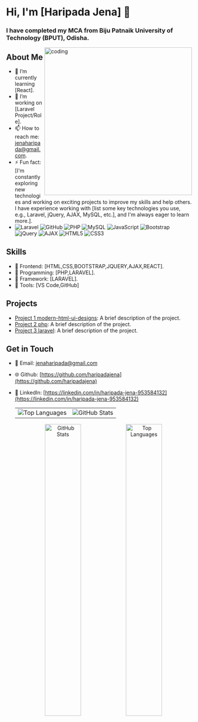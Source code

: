 # Hi, I'm [Haripada Jena] 👋
<h3>I have completed my MCA from Biju Patnaik University of Technology (BPUT), Odisha.</h3>
<img align="right" alt="coding" width="400" src="https://media0.giphy.com/media/qgQUggAC3Pfv687qPC/giphy.gif">

## About Me

- 🌱 I’m currently learning [React].
- 💼 I’m working on [Laravel Project/Role].
- 📫 How to reach me: [jenaharipada@gmail.com](jenaharipada@gmail.com).
- ⚡ Fun fact: [I'm constantly exploring new technologies and working on exciting projects to improve my skills and help others. I have experience working with [list some key technologies you use, e.g., Laravel, jQuery, AJAX, MySQL, etc.], and I'm always eager to learn more.].
- ![Laravel](https://img.shields.io/badge/Laravel-10-red)
![GitHub](https://img.shields.io/badge/GitHub-Profile-blue)
![PHP](https://img.shields.io/badge/PHP-8.1-blue)
![MySQL](https://img.shields.io/badge/MySQL-8.0-orange)
![JavaScript](https://img.shields.io/badge/JavaScript-ES6-yellow)
![Bootstrap](https://img.shields.io/badge/Bootstrap-5.0-blueviolet)
![jQuery](https://img.shields.io/badge/jQuery-3.6.0-green)
![AJAX](https://img.shields.io/badge/AJAX-Asynchronous-lightgrey)
![HTML5](https://img.shields.io/badge/HTML5-5-blue)
![CSS3](https://img.shields.io/badge/CSS3-3-blue)


## Skills
- 🔹 Frontend: [HTML,CSS,BOOTSTRAP,JQUERY,AJAX,REACT].
- 🔹 Programming: [PHP,LARAVEL].
- 🔹 Framework: [LARAVEL].
- 🔹 Tools: [VS Code,GitHub]

## Projects
- [Project 1 modern-html-ui-designs](https://github.com/haripadajena/modern-html-ui-designs): A brief description of the project.
- [Project 2 php](https://github.com/haripadajena/php): A brief description of the project.
- [Project 3 laravel](https://github.com/haripadajena/laravel): A brief description of the project.

## Get in Touch
- 📧 Email: [jenaharipada@gmail.com](jenaharipada@gmail.com)
- 🌐 Github: [https://github.com/haripadajena](https://github.com/haripadajena)
- 🔗 LinkedIn: [https://linkedin.com/in/haripada-jena-953584132](https://linkedin.com/in/haripada-jena-953584132)
  
  <table>
  <tr>
    <td>
      <img src="https://github-readme-stats.vercel.app/api/top-langs/?username=haripadajena&layout=compact&theme=radical" alt="Top Languages">
    </td>
    <td>
      <img src="https://github-readme-stats.vercel.app/api?username=haripadajena&show_icons=true&theme=radical" alt="GitHub Stats">
    </td>
  </tr>
</table>

<p align="center">
  <img width="45%" src="https://github-readme-stats.vercel.app/api?username=haripadajena&show_icons=true&theme=radical" alt="GitHub Stats">
  <img width="45%" src="https://github-readme-stats.vercel.app/api/top-langs/?username=haripadajena&layout=compact&theme=radical" alt="Top Languages">
</p>

